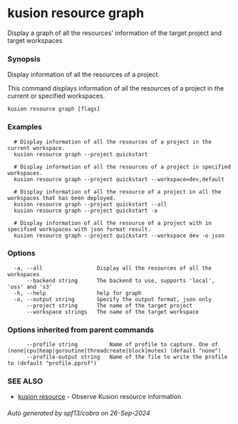 # kusion resource graph

Display a graph of all the resources' information of the target project and target workspaces

### Synopsis

Display information of all the resources of a project.

 This command displays information of all the resources of a project in the current or specified workspaces.

```
kusion resource graph [flags]
```

### Examples

```
  # Display information of all the resources of a project in the current workspace.
  kusion resource graph --project quickstart
  
  # Display information of all the resources of a project in specified workspaces.
  kusion resource graph --project quickstart --workspace=dev,default
  
  # Display information of all the resource of a project in all the workspaces that has been deployed.
  kusion resource graph --project quickstart --all
  kusion resource graph --project quickstart -a
  
  # Display information of all the resource of a project with in specified workspaces with json format result.
  kusion resource graph --project quickstart --workspace dev -o json
```

### Options

```
  -a, --all                 Display all the resources of all the workspaces
      --backend string      The backend to use, supports 'local', 'oss' and 's3'
  -h, --help                help for graph
  -o, --output string       Specify the output format, json only
      --project string      The name of the target project
      --workspace strings   The name of the target workspace
```

### Options inherited from parent commands

```
      --profile string          Name of profile to capture. One of (none|cpu|heap|goroutine|threadcreate|block|mutex) (default "none")
      --profile-output string   Name of the file to write the profile to (default "profile.pprof")
```

### SEE ALSO

* [kusion resource](kusion-resource.md)	 - Observe Kusion resource information

###### Auto generated by spf13/cobra on 26-Sep-2024
